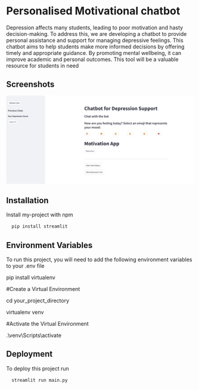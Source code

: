 
# Personalised Motivational chatbot

Depression affects many students, leading to poor motivation and hasty decision-making. To address this, we are developing a chatbot to provide personal assistance and support for managing depressive feelings. This chatbot aims to help students make more informed decisions by offering timely and appropriate guidance. By promoting mental wellbeing, it can improve academic and personal outcomes. This tool will be a valuable resource for students in need


## Screenshots

![App Screenshot](https://github.com/Henvitha26/Personalised-Motivational-chatbot/blob/main/11.png)


## Installation

Install my-project with npm

```bash
  pip install streamlit
```
    
## Environment Variables

To run this project, you will need to add the following environment variables to your .env file

pip install virtualenv


#Create a Virtual Environment

cd your_project_directory

virtualenv venv

#Activate the Virtual Environment

.\venv\Scripts\activate




## Deployment

To deploy this project run

```bash
  streamlit run main.py
```

